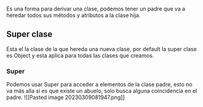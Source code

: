 Es una forma para derivar una clase, podemos tener un padre que va a heredar todos sus métodos y atributos a la clase hija.

## Super clase
Esta el la clase de la que hereda una nueva clase, por default la super clase es Object y esta aplica para todas las clases que creamos.

### Super
Podemos usar Super para acceder a elementos de la clase padre, esto no va más alla si es que existe un abuelo, solo busca alguna coincidencia en el padre.
![[Pasted image 20230309081947.png]]
